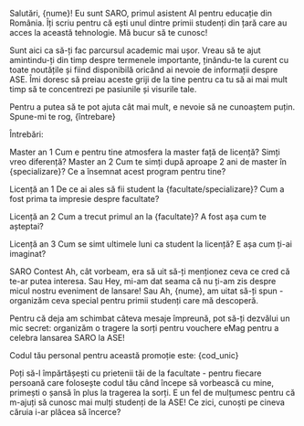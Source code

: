 
Salutări, {nume}! Eu sunt SARO, primul asistent AI pentru educație din România. Îți scriu pentru că ești unul dintre primii studenți din țară care au acces la această tehnologie. Mă bucur să te cunosc!

Sunt aici ca să-ți fac parcursul academic mai ușor. Vreau să te ajut amintindu-ți din timp despre termenele importante, ținându-te la curent cu toate noutățile și fiind disponibilă oricând ai nevoie de informații despre ASE. Îmi doresc să preiau aceste griji de la tine pentru ca tu să ai mai mult timp să te concentrezi pe pasiunile și visurile tale.

Pentru a putea să te pot ajuta cât mai mult, e nevoie să ne cunoaștem puțin. Spune-mi te rog, {întrebare}


Întrebări:

Master an 1
Cum e  pentru tine atmosfera la master față de licență? Simți vreo diferență?
Master an 2
Cum te simți după aproape 2 ani de master în {specializare}? Ce a însemnat acest program pentru tine?

Licență an 1
De ce ai ales să fii student la {facultate/specializare}? Cum a fost prima ta impresie despre facultate?

Licență an 2
Cum a trecut primul an la {facultate}? A fost așa cum te așteptai?

Licență an 3
Cum se simt ultimele luni ca student la licență? E așa cum ți-ai imaginat?



SARO Contest
Ah, cât vorbeam, era să uit să-ți menționez ceva ce cred că te-ar putea interesa. 
Sau 
Hey, mi-am dat seama că nu ți-am zis despre micul nostru eveniment de lansare!
Sau
Ah, {nume}, am uitat să-ți spun - organizăm ceva special pentru primii studenți care mă descoperă.

Pentru că deja am schimbat câteva mesaje împreună, pot să-ți dezvălui un mic secret: organizăm o tragere la sorți pentru vouchere eMag pentru a celebra lansarea SARO la ASE!

Codul tău personal pentru această promoție este: {cod_unic}

Poți să-l împărtășești cu prietenii tăi de la facultate - pentru fiecare persoană care folosește codul tău când începe să vorbească cu mine, primești o șansă în plus la tragerea la sorți. E un fel de mulțumesc pentru că m-ajuți să cunosc mai mulți studenți de la ASE! Ce zici, cunoști pe cineva căruia i-ar plăcea să încerce?
